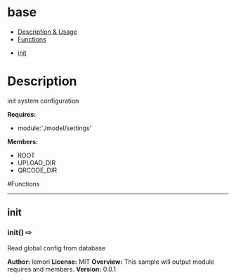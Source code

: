 # base

* [Description &amp; Usage](#description)
* [Functions](#functions)

 - [init](#init)

# Description
init system configuration

**Requires:**

+ module:'./model/settings'

**Members:**

+ ROOT
+ UPLOAD_DIR
+ QRCODE_DIR


#Functions
***
## init
### init()  &#x21e8; 

Read global config from database










**Author:** lemori
**License:** MIT 
**Overview:** This sample will output module requires and members.
**Version:** 0.0.1
